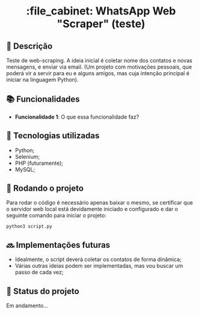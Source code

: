 <h1 align="center">:file_cabinet: WhatsApp Web "Scraper" (teste) </h1>

## :memo: Descrição
Teste de web-scraping. A ideia inicial é coletar nome dos contatos e novas mensagens, e enviar via email.
(Um projeto com motivações pessoais, que poderá vir a servir para eu e alguns amigos, mas cuja intenção principal é iniciar na linguagem Python).

## :books: Funcionalidades
* <b>Funcionalidade 1</b>: O que essa funcionalidade faz?

## :wrench: Tecnologias utilizadas
* Python;
* Selenium;
* PHP (futuramente);
* MySQL;

## :rocket: Rodando o projeto
Para rodar o código é necessário apenas baixar o mesmo, se certificar que o servidor web local está devidamente iniciado e configurado e dar o seguinte comando para iniciar o projeto:
```
python3 script.py
```

## :soon: Implementações futuras
* Idealmente, o script deverá coletar os contatos de forma dinâmica;
* Várias outras ideias podem ser implementadas, mas vou buscar um passo de cada vez;

## :dart: Status do projeto
Em andamento...
